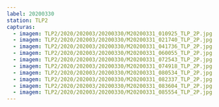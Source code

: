 ```yaml
---
label: 20200330
station: TLP2
capturas:
  - imagem: TLP2/2020/202003/20200330/M20200331_010925_TLP_2P.jpg
  - imagem: TLP2/2020/202003/20200330/M20200331_021740_TLP_2P.jpg
  - imagem: TLP2/2020/202003/20200330/M20200331_041736_TLP_2P.jpg
  - imagem: TLP2/2020/202003/20200330/M20200331_060055_TLP_2P.jpg
  - imagem: TLP2/2020/202003/20200330/M20200331_072543_TLP_2P.jpg
  - imagem: TLP2/2020/202003/20200330/M20200331_074918_TLP_2P.jpg
  - imagem: TLP2/2020/202003/20200330/M20200331_080534_TLP_2P.jpg
  - imagem: TLP2/2020/202003/20200330/M20200331_082337_TLP_2P.jpg
  - imagem: TLP2/2020/202003/20200330/M20200331_083604_TLP_2P.jpg
  - imagem: TLP2/2020/202003/20200330/M20200331_085554_TLP_2P.jpg
---
```

